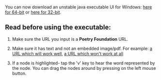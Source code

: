 You can now download an unstable java executable UI for Windows: [here for 64-bit](https://github.com/cosmicbhejafry/poem-to-FSM/tree/main/processing_JavaExecutable/invoker/application.windows64) or [here for 32-bit](https://github.com/cosmicbhejafry/poem-to-FSM/tree/main/processing_JavaExecutable/invoker/application.windows32).

## Read before using the executable:

1. Make sure the URL you input is a **Poetry Foundation** URL. 

2. Make sure it has text and not an embedded image/pdf. 
   For example: [a URL which will work well](https://www.poetryfoundation.org/poems/57325/sonnet-in-search-of-an-author), 
                [a URL which won't work at all](https://www.poetryfoundation.org/poetrymagazine/browse?contentId=29944)  

3. If a node is highlighted- tap the 'v' key to hear the word represented by the node. You can drag the nodes around by pressing on the left mouse button.
